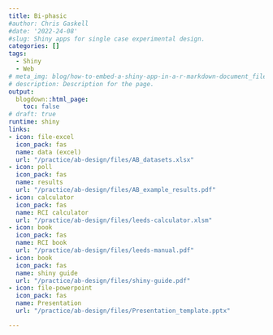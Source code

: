 ```yaml
---
title: Bi-phasic
#author: Chris Gaskell
#date: '2022-24-08'
#slug: Shiny apps for single case experimental design.
categories: []
tags:
  - Shiny
  - Web
# meta_img: blog/how-to-embed-a-shiny-app-in-a-r-markdown-document_files/shiny-app-in-blogdown.jpeg
# description: Description for the page.
output:
  blogdown::html_page:
    toc: false
# draft: true
runtime: shiny
links:
- icon: file-excel
  icon_pack: fas
  name: data (excel)
  url: "/practice/ab-design/files/AB_datasets.xlsx"
- icon: poll
  icon_pack: fas
  name: results
  url: "/practice/ab-design/files/AB_example_results.pdf"
- icon: calculator
  icon_pack: fas
  name: RCI calculator
  url: "/practice/ab-design/files/leeds-calculator.xlsm"
- icon: book
  icon_pack: fas
  name: RCI book
  url: "/practice/ab-design/files/leeds-manual.pdf"
- icon: book
  icon_pack: fas
  name: shiny guide
  url: "/practice/ab-design/files/shiny-guide.pdf"
- icon: file-powerpoint
  icon_pack: fas
  name: Presentation
  url: "/practice/ab-design/files/Presentation_template.pptx"

---
```

